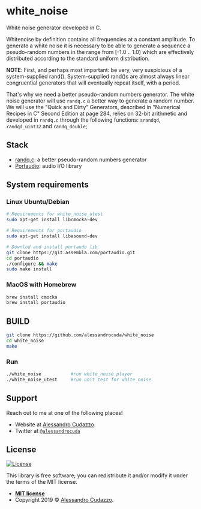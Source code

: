 # white_noise
White noise generator developed in C.

Whitenoise by definition contains all frequencies at a constant amplitude. 
To generate a white noise it is necessary to be able to generate a sequence a pseudo-random numbers in the range from [-1.0 .. 1.0) which are effectively distributed according to the standard uniform distribution.

**NOTE**:
First, and perhaps most important: be very, very suspicious of a 
system-supplied rand(). System-supplied rand()s are almost always 
linear congruential generators that will eventually repeat itself,
with a period.

That's why we need a better pseudo-random numbers generator. The white noise generator will use `randq.c` a better way to generate a random number. We will use the "Quick and Dirty" Generators, described in "Numerical Recipes in C" Second Edition at page 284, relies on 32-bit arithmetic and developed in `randq.c` through the following functions: `srandqd`, `randqd_uint32` and `randq_double`;


## Stack
- [randq.c](https://github.com/alessandrocuda/randq): a better pseudo-random numbers generator
- [Portaudio](http://www.portaudio.com/): audio I/O library

## System requirements
### Linux Ubuntu/Debian
[//]: # (sudo apt-get install libjack-dev)

```bash
# Requirements for white_noise_utest
sudo apt-get install libcmocka-dev 

# Requirements for portaudio
sudo apt-get install libasound-dev

# Downlod and install portaudo lib
git clone https://git.assembla.com/portaudio.git
cd portaudio
./configure && make
sudo make install
```
### MacOS with Homebrew
```bash
brew install cmocka
brew install portaudio
```

## BUILD
```bash
git clone https://github.com/alessandrocuda/white_noise
cd white_noise
make
```
### Run
```bash
./white_noise           #run white_noise player
./white_noise_utest     #run unit test for white_noise
```



## Support

Reach out to me at one of the following places!

- Website at <a href="https://alessandrocudazzo.it" target="_blank">Alessandro Cudazzo</a>.
- Twitter at <a href="http://twitter.com/alessandrocuda" target="_blank">`@alessandrocuda`</a>

## License
[![License](http://img.shields.io/:license-mit-blue.svg?style=flat-square)](http://badges.mit-license.org)

This library is free software; you can redistribute it and/or modify it under
the terms of the MIT license. 

- **[MIT license](LICENSE)**
- Copyright 2019 © <a href="https://alessandrocudazzo.it" target="_blank">Alessandro Cudazzo</a>.
